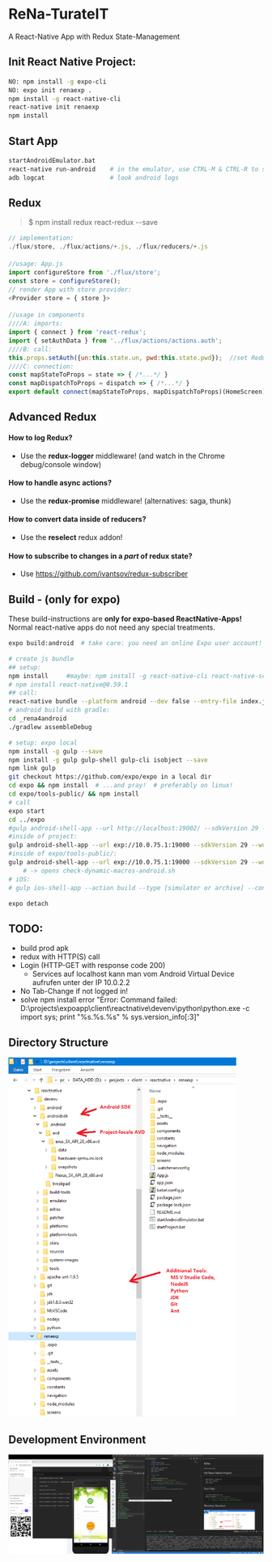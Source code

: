 # ReNa-TurateIT
A React-Native App with Redux State-Management

## Init React Native Project:
```sh
NO: npm install -g expo-cli
NO: expo init renaexp .
npm install -g react-native-cli
react-native init renaexp
npm install
```

## Start App
```sh
startAndroidEmulator.bat
react-native run-android    # in the emulator, use CTRL-M & CTRL-R to switch hot-reloading & debug(http://localhost:8081/debugger-ui/)
adb logcat                  # look android logs
```

## Redux
> $ npm install redux react-redux --save
```js
// implementation:
./flux/store, ./flux/actions/+.js, ./flux/reducers/+.js

//usage: App.js
import configureStore from './flux/store';
const store = configureStore();
// render App with store provider:
<Provider store = { store }>

//usage in components 
////A: imports:
import { connect } from 'react-redux';
import { setAuthData } from '../flux/actions/actions.auth';
////B: call:
this.props.setAuth({un:this.state.un, pwd:this.state.pwd});  //set Redux state!
////C: connection:
const mapStateToProps = state => { /*...*/ }
const mapDispatchToProps = dispatch => { /*...*/ }
export default connect(mapStateToProps, mapDispatchToProps)(HomeScreen);
```

## Advanced Redux
#### How to log Redux?
* Use the **redux-logger** middleware! (and watch in the Chrome debug/console window)
#### How to handle async actions?
* Use the **redux-promise** middleware! (alternatives: saga, thunk)
#### How to convert data inside of reducers?
* Use the **reselect** redux addon!
#### How to subscribe to changes in a *part* of redux state?
* Use https://github.com/ivantsov/redux-subscriber

## Build - (only for expo)
These build-instructions are **only for expo-based ReactNative-Apps!** Normal react-native apps do not need any special treatments.
```sh
expo build:android  # take care: you need an online Expo user account!
```
```sh
# create js bundle
## setup:
npm install     #maybe: npm install -g react-native-cli react-native-scripts
# npm install react-native@0.59.1
## call:
react-native bundle --platform android --dev false --entry-file index.js --bundle-output _rena4android/app/src/main/assets/index.android.bundle --assets-dest _rena4android/app/src/main/res
# android build with gradle:
cd _rena4android
./gradlew assembleDebug
```
```sh
# setup: expo local
npm install -g gulp --save
npm install -g gulp gulp-shell gulp-cli isobject --save
npm link gulp
git checkout https://github.com/expo/expo in a local dir
cd expo && npm install  # ...and pray!  # preferably on linux!
cd expo/tools-public/ && npm install
# call
expo start
cd ../expo
#gulp android-shell-app --url http://localhost:19002/ --sdkVersion 29 --workingDir=../.
#inside of project:
gulp android-shell-app --url exp://10.0.75.1:19000 --sdkVersion 29 --workingDir=. --gulpfile ../expo/tools-public/gulpfile.js
#inside of expo/tools-public/:
gulp android-shell-app --url exp://10.0.75.1:19000 --sdkVersion 29 --workingDir=../../renaexp
    # -> opens check-dynamic-macros-android.sh
# iOS:
# gulp ios-shell-app --action build --type [simulator or archive] --configuration [Debug or Release]
```
```sh
expo detach
```

## TODO:
* build prod apk
* redux with HTTP(S) call
* Login (HTTP-GET with response code 200)
    * Services auf localhost kann man vom Android Virtual Device aufrufen unter der IP 10.0.2.2
* No Tab-Change if not logged in!
* solve npm install error "Error: Command failed: D:\projects\expoapp\client\reactnative\devenv\python\python.exe -c import sys; print "%s.%s.%s" % sys.version_info[:3]"

## Directory Structure
<img src=_res/dir_structure.png width="450px">

## Development Environment
<img src=_res/devenv.png width="750px">
